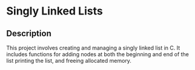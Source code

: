 # Singly Linked Lists
## Description
This project involves creating and managing a singly linked list in C.
It includes functions for 
adding nodes at both the beginning and end of the list
printing the list, and freeing allocated memory.
